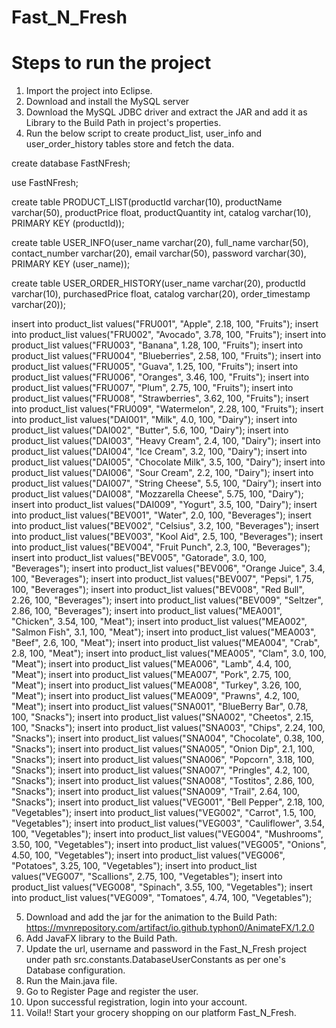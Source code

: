 # Fast_N_Fresh

# Steps to run the project

1. Import the project into Eclipse.
2. Download and install the MySQL server
3. Download the MySQL JDBC driver and extract the JAR and add it as Library to the Build Path in project's properties.
4. Run the below script to create product_list, user_info and user_order_history tables store and fetch the data.

create database FastNFresh;

use FastNFresh;

create table PRODUCT_LIST(productId varchar(10), productName varchar(50), productPrice float, productQuantity int, catalog varchar(10), PRIMARY KEY (productId));

create table USER_INFO(user_name varchar(20), full_name varchar(50), contact_number varchar(20), email varchar(50), password varchar(30), PRIMARY KEY (user_name));

create table USER_ORDER_HISTORY(user_name varchar(20), productId varchar(10), purchasedPrice float, catalog varchar(20), order_timestamp varchar(20));


insert into product_list values("FRU001", "Apple", 2.18, 100, "Fruits");
insert into product_list values("FRU002", "Avocado", 3.78, 100, "Fruits");
insert into product_list values("FRU003", "Banana", 1.28, 100, "Fruits");
insert into product_list values("FRU004", "Blueberries", 2.58, 100, "Fruits");
insert into product_list values("FRU005", "Guava", 1.25, 100, "Fruits");
insert into product_list values("FRU006", "Oranges", 3.46, 100, "Fruits");
insert into product_list values("FRU007", "Plum", 2.75, 100, "Fruits");
insert into product_list values("FRU008", "Strawberries", 3.62, 100, "Fruits");
insert into product_list values("FRU009", "Watermelon", 2.28, 100, "Fruits");
insert into product_list values("DAI001", "Milk", 4.0, 100, "Dairy");
insert into product_list values("DAI002", "Butter", 5.6, 100, "Dairy");
insert into product_list values("DAI003", "Heavy Cream", 2.4, 100, "Dairy");
insert into product_list values("DAI004", "Ice Cream", 3.2, 100, "Dairy");
insert into product_list values("DAI005", "Chocolate Milk", 3.5, 100, "Dairy");
insert into product_list values("DAI006", "Sour Cream", 2.2, 100, "Dairy");
insert into product_list values("DAI007", "String Cheese", 5.5, 100, "Dairy");
insert into product_list values("DAI008", "Mozzarella Cheese", 5.75, 100, "Dairy");
insert into product_list values("DAI009", "Yogurt", 3.5, 100, "Dairy");
insert into product_list values("BEV001", "Water", 2.0, 100, "Beverages");
insert into product_list values("BEV002", "Celsius", 3.2, 100, "Beverages");
insert into product_list values("BEV003", "Kool Aid", 2.5, 100, "Beverages");
insert into product_list values("BEV004", "Fruit Punch", 2.3, 100, "Beverages");
insert into product_list values("BEV005", "Gatorade", 3.0, 100, "Beverages");
insert into product_list values("BEV006", "Orange Juice", 3.4, 100, "Beverages");
insert into product_list values("BEV007", "Pepsi", 1.75, 100, "Beverages");
insert into product_list values("BEV008", "Red Bull", 2.26, 100, "Beverages");
insert into product_list values("BEV009", "Seltzer", 2.86, 100, "Beverages");
insert into product_list values("MEA001", "Chicken", 3.54, 100, "Meat");
insert into product_list values("MEA002", "Salmon Fish", 3.1, 100, "Meat");
insert into product_list values("MEA003", "Beef", 2.6, 100, "Meat");
insert into product_list values("MEA004", "Crab", 2.8, 100, "Meat");
insert into product_list values("MEA005", "Clam", 3.0, 100, "Meat");
insert into product_list values("MEA006", "Lamb", 4.4, 100, "Meat");
insert into product_list values("MEA007", "Pork", 2.75, 100, "Meat");
insert into product_list values("MEA008", "Turkey", 3.26, 100, "Meat");
insert into product_list values("MEA009", "Prawns", 4.2, 100, "Meat");
insert into product_list values("SNA001", "BlueBerry Bar", 0.78, 100, "Snacks");
insert into product_list values("SNA002", "Cheetos", 2.15, 100, "Snacks");
insert into product_list values("SNA003", "Chips", 2.24, 100, "Snacks");
insert into product_list values("SNA004", "Chocolate", 0.38, 100, "Snacks");
insert into product_list values("SNA005", "Onion Dip", 2.1, 100, "Snacks");
insert into product_list values("SNA006", "Popcorn", 3.18, 100, "Snacks");
insert into product_list values("SNA007", "Pringles", 4.2, 100, "Snacks");
insert into product_list values("SNA008", "Tostitos", 2.86, 100, "Snacks");
insert into product_list values("SNA009", "Trail", 2.64, 100, "Snacks");
insert into product_list values("VEG001", "Bell Pepper", 2.18, 100, "Vegetables");
insert into product_list values("VEG002", "Carrot", 1.5, 100, "Vegetables");
insert into product_list values("VEG003", "Cauliflower", 3.54, 100, "Vegetables");
insert into product_list values("VEG004", "Mushrooms", 3.50, 100, "Vegetables");
insert into product_list values("VEG005", "Onions", 4.50, 100, "Vegetables");
insert into product_list values("VEG006", "Potatoes", 3.25, 100, "Vegetables");
insert into product_list values("VEG007", "Scallions", 2.75, 100, "Vegetables");
insert into product_list values("VEG008", "Spinach", 3.55, 100, "Vegetables");
insert into product_list values("VEG009", "Tomatoes", 4.74, 100, "Vegetables");

5. Download and add the jar for the animation to the Build Path: https://mvnrepository.com/artifact/io.github.typhon0/AnimateFX/1.2.0 
6. Add JavaFX library to the Build Path.
7. Update the url, username and password in the Fast_N_Fresh project under path src.constants.DatabaseUserConstants as per one's Database configuration.
7. Run the Main.java file.
8. Go to Register Page and register the user. 
9. Upon successful registration, login into your account.
10. Voila!! Start your grocery shopping on our platform Fast_N_Fresh.
